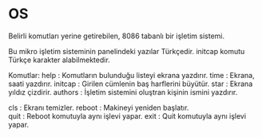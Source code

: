 # OS
Belirli komutları yerine getirebilen, 8086 tabanlı bir işletim sistemi.

Bu mikro işletim sisteminin panelindeki yazılar Türkçedir.
initcap komutu Türkçe karakter alabilmektedir.

Komutlar:
  help      : Komutların bulunduğu listeyi ekrana yazdırır.
  time      : Ekrana, saati yazdırır.
  initcap   : Girilen cümlenin baş harflerini büyütür.
  star      : Ekrana yıldız çizdirir.
  authors   : İşletim sistemini oluştran kişinin ismini yazdırır.
  
  cls       : Ekranı temizler.
  reboot    : Makineyi yeniden başlatır.    
  quit      : Reboot komutuyla aynı işlevi yapar.
  exit      : Quit komutuyla aynı işlevi yapar.
